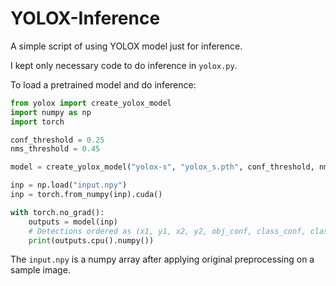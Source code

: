 # YOLOX-Inference

A simple script of using YOLOX model just for inference.

I kept only necessary code to do inference in `yolox.py`.

To load a pretrained model and do inference:

```python
from yolox import create_yolox_model
import numpy as np
import torch

conf_threshold = 0.25
nms_threshold = 0.45

model = create_yolox_model("yolox-s", "yolox_s.pth", conf_threshold, nms_threshold)

inp = np.load("input.npy")
inp = torch.from_numpy(inp).cuda()

with torch.no_grad():
    outputs = model(inp)
    # Detections ordered as (x1, y1, x2, y2, obj_conf, class_conf, class_pred)
    print(outputs.cpu().numpy())
```

The `input.npy` is a numpy array after applying original preprocessing on a sample image.